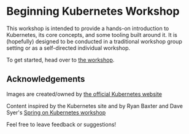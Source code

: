 # Beginning Kubernetes Workshop

This workshop is intended to provide a hands-on introduction to Kubernetes, its core concepts, and some tooling built around it. It is (hopefully) designed to be conducted in a traditional workshop group setting or as a self-directed individual workshop.

To get started, head over to [the workshop](workshop.md).

## Acknowledgements

Images are created/owned by [the official Kubernetes website](https://kubernetes.io/)

Content inspired by the Kubernetes site and by Ryan Baxter and Dave Syer's [Spring on Kubernetes workshop](https://hackmd.io/@ryanjbaxter/spring-on-k8s-workshop)

Feel free to leave feedback or suggestions!